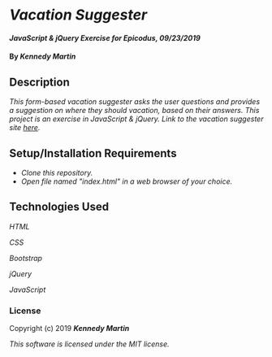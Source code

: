 # _Vacation Suggester_

#### _JavaScript & jQuery Exercise for Epicodus, 09/23/2019_

#### By _**Kennedy Martin**_

## Description

_This form-based vacation suggester asks the user questions and provides a suggestion on where they should vacation, based on their answers. This project is an exercise in JavaScript & jQuery. Link to the vacation suggester site [here](https://kennedymartin.github.io/vacation-suggester/)._

## Setup/Installation Requirements

* _Clone this repository._
* _Open file named "index.html" in a web browser of your choice._

## Technologies Used

_HTML_

_CSS_

_Bootstrap_

_jQuery_

_JavaScript_

### License

Copyright (c) 2019 **_Kennedy Martin_**

*This software is licensed under the MIT license.*